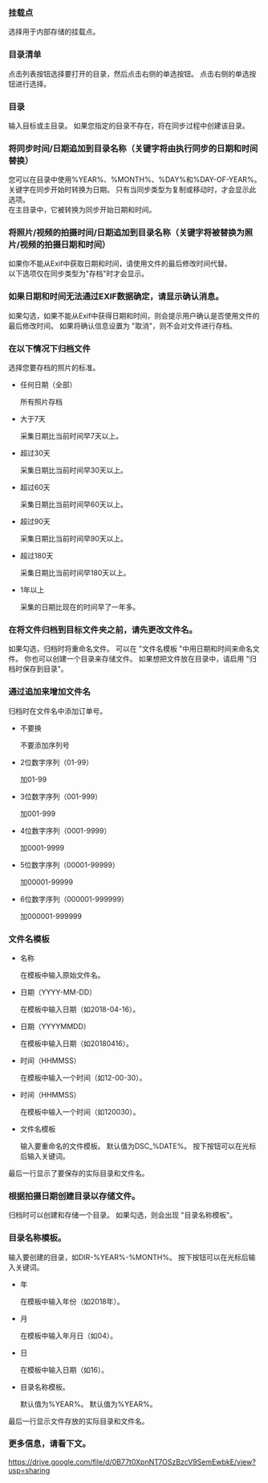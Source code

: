 ### 挂载点

选择用于内部存储的挂载点。   

### 目录清单

点击列表按钮选择要打开的目录，然后点击右侧的单选按钮。 点击右侧的单选按钮进行选择。   

### 目录

输入目标或主目录。 如果您指定的目录不存在，将在同步过程中创建该目录。   

### 将同步时间/日期追加到目录名称（关键字将由执行同步的日期和时间替换）

您可以在目录中使用%YEAR%、%MONTH%、%DAY%和%DAY-OF-YEAR%。 关键字在同步开始时转换为日期。 只有当同步类型为复制或移动时，才会显示此选项。  
在主目录中，它被转换为同步开始日期和时间。

### 将照片/视频的拍摄时间/日期追加到目录名称（关键字将被替换为照片/视频的拍摄日期和时间）

如果你不能从Exif中获取日期和时间，请使用文件的最后修改时间代替。  
以下选项仅在同步类型为"存档"时才会显示。

### 如果日期和时间无法通过EXIF数据确定，请显示确认消息。

如果勾选，如果不能从Exif中获得日期和时间，则会提示用户确认是否使用文件的最后修改时间。 如果将确认信息设置为 "取消"，则不会对文件进行存档。   

### 在以下情况下归档文件

选择您要存档的照片的标准。

- 任何日期（全部）

  所有照片存档

- 大于7天

  采集日期比当前时间早7天以上。

- 超过30天

  采集日期比当前时间早30天以上。

- 超过60天

  采集日期比当前时间早60天以上。

- 超过90天

  采集日期比当前时间早90天以上。

- 超过180天

  采集日期比当前时间早180天以上。

- 1年以上

  采集的日期比现在的时间早了一年多。   

### 在将文件归档到目标文件夹之前，请先更改文件名。

如果勾选，归档时将重命名文件。 可以在 "文件名模板 "中用日期和时间来命名文件。 你也可以创建一个目录来存储文件。 如果想把文件放在目录中，请启用 "归档时保存到目录"。   

### 通过追加来增加文件名

归档时在文件名中添加订单号。

- 不要换

  不要添加序列号

- 2位数字序列（01-99）

  加01-99

- 3位数字序列（001-999）

  加001-999

- 4位数字序列（0001-9999）

  加0001-9999

- 5位数字序列（00001-99999）

  加00001-99999

- 6位数字序列（000001-999999）

  加000001-999999   

### 文件名模板

- 名称

  在模板中输入原始文件名。

- 日期（YYYY-MM-DD）

  在模板中输入日期（如2018-04-16）。

- 日期（YYYYMMDD）

  在模板中输入日期（如20180416）。

- 时间（HHMMSS）

  在模板中输入一个时间（如12-00-30）。

- 时间（HHMMSS）

  在模板中输入一个时间（如120030）。

- 文件名模板

  输入要重命名的文件模板。 默认值为DSC_%DATE%。 按下按钮可以在光标后输入关键词。

最后一行显示了要保存的实际目录和文件名。   

### 根据拍摄日期创建目录以存储文件。

归档时可以创建和存储一个目录。 如果勾选，则会出现 "目录名称模板"。   

### 目录名称模板。

输入要创建的目录，如DIR-%YEAR%-%MONTH%。 按下按钮可以在光标后输入关键词。

- 年

  在模板中输入年份（如2018年）。

- 月

  在模板中输入年月日（如04）。

- 日

  在模板中输入日期（如16）。

- 目录名称模板。

  默认值为%YEAR%。 默认值为%YEAR%。

最后一行显示文件存放的实际目录和文件名。   

### 更多信息，请看下文。

https://drive.google.com/file/d/0B77t0XpnNT7OSzBzcV9SemEwbkE/view?usp=sharing

 